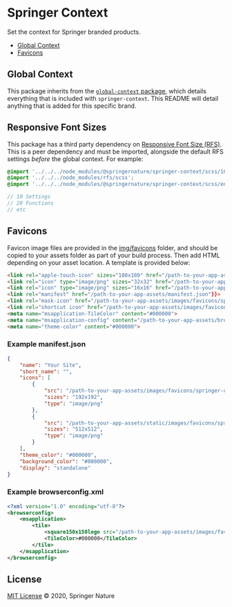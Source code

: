 # Springer Context

Set the context for Springer branded products.

- [Global Context](#global-context)
- [Favicons](#favicons)

## Global Context

This package inherits from the [`global-context` package](https://github.com/springernature/frontend-global-toolkit/tree/master/packages/global-context), which details everything that is included with `springer-context`. This README will detail anything that is added for this specific brand.

## Responsive Font Sizes

This package has a third party dependency on [Responsive Font Size (RFS)](https://github.com/twbs/rfs).
This is a peer dependency and must be imported, alongside the default RFS settings _before_ the global context. For example:

```scss
@import '../../../node_modules/@springernature/springer-context/scss/10-settings/rfs';
@import '../../../node_modules/rfs/scss';
@import '../../../node_modules/@springernature/springer-context/scss/enhanced';

// 10 Settings
// 20 Functions
// etc
```

## Favicons

Favicon image files are provided in the [img/favicons](img/favicons) folder, and should be copied to your assets folder as part of your build process. Then add HTML depending on your asset location. A template is provided below:

```html
<link rel="apple-touch-icon" sizes="180x180" href="/path-to-your-app-assets/images/favicons/springer-or-bmc/apple-touch-icon.png"}}>
<link rel="icon" type="image/png" sizes="32x32" href="/path-to-your-app-assets/images/favicons/springer-or-bmc/favicon-32x32.png"}}>
<link rel="icon" type="image/png" sizes="16x16" href="/path-to-your-app-assets/images/favicons/springer-or-bmc/favicon-16x16.png"}}>
<link rel="manifest" href="/path-to-your-app-assets/manifest.json"}}>
<link rel="mask-icon" href="/path-to-your-app-assets/images/favicons/springer-or-bmc/safari-pinned-tab.svg"}} color="#000000">
<link rel="shortcut icon" href="/path-to-your-app-assets/images/favicons/springer-or-bmc/favicon.ico"}}>
<meta name="msapplication-TileColor" content="#000000">
<meta name="msapplication-config" content="/path-to-your-app-assets/browserconfig.xml"}}>
<meta name="theme-color" content="#000000">
```

### Example manifest.json

```json
{
    "name": "Your Site",
    "short_name": "",
    "icons": [
        {
            "src": "/path-to-your-app-assets/images/favicons/springer-or-bmc/android-chrome-192x192.png",
            "sizes": "192x192",
            "type": "image/png"
        },
        {
            "src": "/path-to-your-app-assets/static/images/favicons/springer-or-bmc/android-chrome-512x512.png",
            "sizes": "512x512",
            "type": "image/png"
        }
    ],
    "theme_color": "#000000",
    "background_color": "#000000",
    "display": "standalone"
}

```

### Example browserconfig.xml

```xml
<?xml version="1.0" encoding="utf-8"?>
<browserconfig>
    <msapplication>
        <tile>
            <square150x150logo src="/path-to-your-app-assets/images/favicons/springer-or-bmc/mstile-150x150.png"/>
            <TileColor>#000000</TileColor>
        </tile>
    </msapplication>
</browserconfig>
```

## License

[MIT License][info-license] &copy; 2020, Springer Nature

[info-license]: https://github.com/springernature/frontend-springer-toolkit/blob/master/LICENCE
